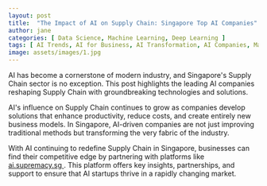 ```yaml
---
layout: post
title:  "The Impact of AI on Supply Chain: Singapore Top AI Companies"
author: jane
categories: [ Data Science, Machine Learning, Deep Learning ]
tags: [ AI Trends, AI for Business, AI Transformation, AI Companies, Machine Learning Innovations ]
image: assets/images/1.jpg
---
```


AI has become a cornerstone of modern industry, and Singapore's Supply Chain sector is no exception. This post highlights the leading AI companies reshaping Supply Chain with groundbreaking technologies and solutions.

AI's influence on Supply Chain continues to grow as companies develop solutions that enhance productivity, reduce costs, and create entirely new business models. In Singapore, AI-driven companies are not just improving traditional methods but transforming the very fabric of the industry.

With AI continuing to redefine Supply Chain in Singapore, businesses can find their competitive edge by partnering with platforms like <a href="https://ai.supremacy.sg" target="_blank"> ai.supremacy.sg </a>. This platform offers key insights, partnerships, and support to ensure that AI startups thrive in a rapidly changing market.
